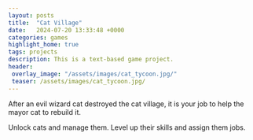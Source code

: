 ```yaml
---
layout: posts
title:  "Cat Village"
date:   2024-07-20 13:33:48 +0000
categories: games
highlight_home: true
tags: projects
description: This is a text-based game project.
header:
 overlay_image: "/assets/images/cat_tycoon.jpg/"
 teaser: /assets/images/cat_tycoon.jpg/
---
```


After an evil wizard cat destroyed the cat village, it is your job to help the mayor cat to rebuild it. 

Unlock cats and manage them. Level up their skills and assign them jobs.